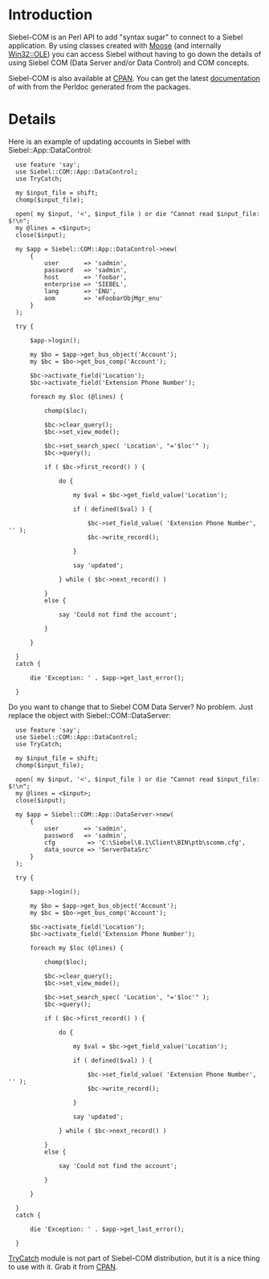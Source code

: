 # Introduction #

Siebel-COM is an Perl API to add "syntax sugar" to connect to a Siebel application. By using classes created with [Moose](http://search.cpan.org/perldoc?Moose) (and internally [Win32::OLE](http://search.cpan.org/perldoc?Win32::OLE)) you can access Siebel without having to go down the details of using Siebel COM (Data Server and/or Data Control) and COM concepts.

Siebel-COM is also available at [CPAN](http://search.cpan.org). You can get the latest [documentation](http://search.cpan.org/perldoc?Siebel::COM) of with from the Perldoc generated from the packages.

# Details #

Here is an example of updating accounts in Siebel with Siebel::App::DataControl:

```
  use feature 'say';
  use Siebel::COM::App::DataControl;
  use TryCatch;

  my $input_file = shift;
  chomp($input_file);

  open( my $input, '<', $input_file ) or die "Cannot read $input_file: $!\n";
  my @lines = <$input>;
  close($input);

  my $app = Siebel::COM::App::DataControl->new(
      {
          user       => 'sadmin',
          password   => 'sadmin',
          host       => 'foobar',
          enterprise => 'SIEBEL',
          lang       => 'ENU',
          aom        => 'eFoobarObjMgr_enu'
      }
  );

  try {

      $app->login();

      my $bo = $app->get_bus_object('Account');
      my $bc = $bo->get_bus_comp('Account');

      $bc->activate_field('Location');
      $bc->activate_field('Extension Phone Number');

      foreach my $loc (@lines) {

          chomp($loc);

          $bc->clear_query();
          $bc->set_view_mode();

          $bc->set_search_spec( 'Location', "='$loc'" );
          $bc->query();

          if ( $bc->first_record() ) {

              do {

                  my $val = $bc->get_field_value('Location');
  
                  if ( defined($val) ) {

                      $bc->set_field_value( 'Extension Phone Number', '' );
                      $bc->write_record();

                  }

                  say 'updated';

              } while ( $bc->next_record() )

          }
          else {

              say 'Could not find the account';

          }

      }

  }
  catch {

      die 'Exception: ' . $app->get_last_error();

  }
```

Do you want to change that to Siebel COM Data Server? No problem. Just replace the object with Siebel::COM::DataServer:

```
  use feature 'say';
  use Siebel::COM::App::DataControl;
  use TryCatch;

  my $input_file = shift;
  chomp($input_file);

  open( my $input, '<', $input_file ) or die "Cannot read $input_file: $!\n";
  my @lines = <$input>;
  close($input);

  my $app = Siebel::COM::App::DataServer->new(
      {
          user       => 'sadmin',
          password   => 'sadmin',
          cfg         => 'C:\Siebel\8.1\Client\BIN\ptb\scomm.cfg',
          data_source => 'ServerDataSrc'
      }
  );

  try {

      $app->login();

      my $bo = $app->get_bus_object('Account');
      my $bc = $bo->get_bus_comp('Account');

      $bc->activate_field('Location');
      $bc->activate_field('Extension Phone Number');

      foreach my $loc (@lines) {

          chomp($loc);

          $bc->clear_query();
          $bc->set_view_mode();

          $bc->set_search_spec( 'Location', "='$loc'" );
          $bc->query();

          if ( $bc->first_record() ) {

              do {

                  my $val = $bc->get_field_value('Location');
  
                  if ( defined($val) ) {

                      $bc->set_field_value( 'Extension Phone Number', '' );
                      $bc->write_record();

                  }

                  say 'updated';

              } while ( $bc->next_record() )

          }
          else {

              say 'Could not find the account';

          }

      }

  }
  catch {

      die 'Exception: ' . $app->get_last_error();

  }
```

[TryCatch](http://search.cpan.org/perldoc?TryCatch) module is not part of Siebel-COM distribution, but it is a nice thing to use with it. Grab it from [CPAN](http://search.cpan.org).